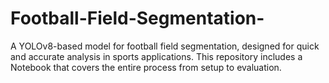 # Football-Field-Segmentation-
A YOLOv8-based model for football field segmentation, designed for quick and accurate analysis in sports applications. This repository includes a Notebook that covers the entire process from setup to evaluation.
